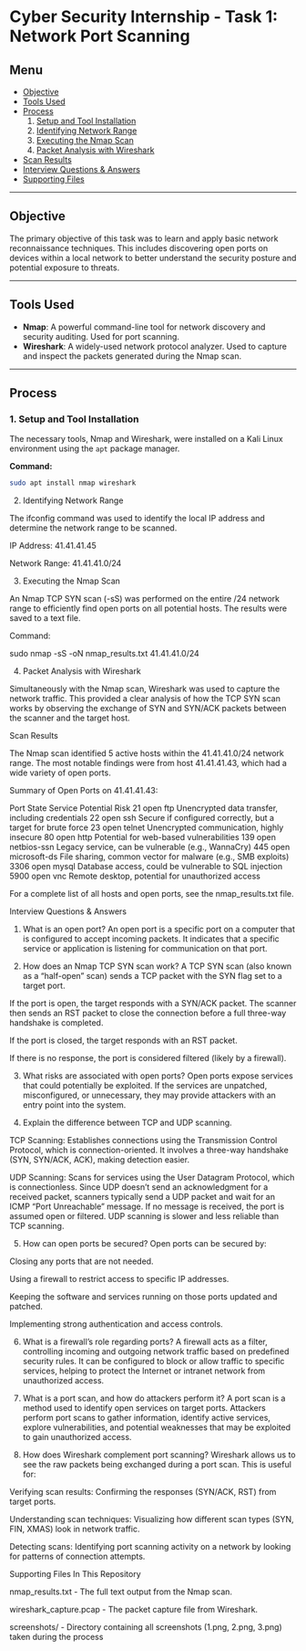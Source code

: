 # Cyber Security Internship - Task 1: Network Port Scanning

## Menu
- [Objective](#objective)
- [Tools Used](#tools-used)
- [Process](#process)  
  1. [Setup and Tool Installation](#1-setup-and-tool-installation)  
  2. [Identifying Network Range](#2-identifying-network-range)  
  3. [Executing the Nmap Scan](#3-executing-the-nmap-scan)  
  4. [Packet Analysis with Wireshark](#4-packet-analysis-with-wireshark)  
- [Scan Results](#scan-results)  
- [Interview Questions & Answers](#interview-questions--answers)  
- [Supporting Files](#supporting-files-in-this-repository)  

---

## Objective
The primary objective of this task was to learn and apply basic network reconnaissance techniques. This includes discovering open ports on devices within a local network to better understand the security posture and potential exposure to threats.

---

## Tools Used
- **Nmap**: A powerful command-line tool for network discovery and security auditing. Used for port scanning.  
- **Wireshark**: A widely-used network protocol analyzer. Used to capture and inspect the packets generated during the Nmap scan.

---

## Process

### 1. Setup and Tool Installation
The necessary tools, Nmap and Wireshark, were installed on a Kali Linux environment using the `apt` package manager.

**Command:**
```bash
sudo apt install nmap wireshark
```

2. Identifying Network Range

The ifconfig command was used to identify the local IP address and determine the network range to be scanned.

IP Address: 41.41.41.45

Network Range: 41.41.41.0/24

3. Executing the Nmap Scan

An Nmap TCP SYN scan (-sS) was performed on the entire /24 network range to efficiently find open ports on all potential hosts. The results were saved to a text file.

Command:

sudo nmap -sS -oN nmap_results.txt 41.41.41.0/24

4. Packet Analysis with Wireshark

Simultaneously with the Nmap scan, Wireshark was used to capture the network traffic. This provided a clear analysis of how the TCP SYN scan works by observing the exchange of SYN and SYN/ACK packets between the scanner and the target host.

Scan Results

The Nmap scan identified 5 active hosts within the 41.41.41.0/24 network range. The most notable findings were from host 41.41.41.43, which had a wide variety of open ports.

Summary of Open Ports on 41.41.41.43:

Port	State	Service	Potential Risk
21	open	ftp	Unencrypted data transfer, including credentials
22	open	ssh	Secure if configured correctly, but a target for brute force
23	open	telnet	Unencrypted communication, highly insecure
80	open	http	Potential for web-based vulnerabilities
139	open	netbios-ssn	Legacy service, can be vulnerable (e.g., WannaCry)
445	open	microsoft-ds	File sharing, common vector for malware (e.g., SMB exploits)
3306	open	mysql	Database access, could be vulnerable to SQL injection
5900	open	vnc	Remote desktop, potential for unauthorized access

For a complete list of all hosts and open ports, see the nmap_results.txt file.

Interview Questions & Answers

1. What is an open port?
An open port is a specific port on a computer that is configured to accept incoming packets. It indicates that a specific service or application is listening for communication on that port.

2. How does an Nmap TCP SYN scan work?
A TCP SYN scan (also known as a “half-open” scan) sends a TCP packet with the SYN flag set to a target port.

If the port is open, the target responds with a SYN/ACK packet. The scanner then sends an RST packet to close the connection before a full three-way handshake is completed.

If the port is closed, the target responds with an RST packet.

If there is no response, the port is considered filtered (likely by a firewall).

3. What risks are associated with open ports?
Open ports expose services that could potentially be exploited. If the services are unpatched, misconfigured, or unnecessary, they may provide attackers with an entry point into the system.

4. Explain the difference between TCP and UDP scanning.

TCP Scanning: Establishes connections using the Transmission Control Protocol, which is connection-oriented. It involves a three-way handshake (SYN, SYN/ACK, ACK), making detection easier.

UDP Scanning: Scans for services using the User Datagram Protocol, which is connectionless. Since UDP doesn’t send an acknowledgment for a received packet, scanners typically send a UDP packet and wait for an ICMP “Port Unreachable” message. If no message is received, the port is assumed open or filtered. UDP scanning is slower and less reliable than TCP scanning.

5. How can open ports be secured?
Open ports can be secured by:

Closing any ports that are not needed.

Using a firewall to restrict access to specific IP addresses.

Keeping the software and services running on those ports updated and patched.

Implementing strong authentication and access controls.

6. What is a firewall’s role regarding ports?
A firewall acts as a filter, controlling incoming and outgoing network traffic based on predefined security rules. It can be configured to block or allow traffic to specific services, helping to protect the Internet or intranet network from unauthorized access.

7. What is a port scan, and how do attackers perform it?
A port scan is a method used to identify open services on target ports. Attackers perform port scans to gather information, identify active services, explore vulnerabilities, and potential weaknesses that may be exploited to gain unauthorized access.

8. How does Wireshark complement port scanning?
Wireshark allows us to see the raw packets being exchanged during a port scan. This is useful for:

Verifying scan results: Confirming the responses (SYN/ACK, RST) from target ports.

Understanding scan techniques: Visualizing how different scan types (SYN, FIN, XMAS) look in network traffic.

Detecting scans: Identifying port scanning activity on a network by looking for patterns of connection attempts.

Supporting Files In This Repository

nmap_results.txt - The full text output from the Nmap scan.

wireshark_capture.pcap - The packet capture file from Wireshark.

screenshots/ - Directory containing all screenshots (1.png, 2.png, 3.png) taken during the process
